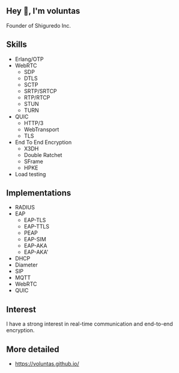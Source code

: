 ## Hey 👋, I'm voluntas

Founder of Shiguredo Inc.

## Skills

- Erlang/OTP
- WebRTC
    - SDP
    - DTLS
    - SCTP
    - SRTP/SRTCP
    - RTP/RTCP
    - STUN
    - TURN
- QUIC
    - HTTP/3
    - WebTransport
    - TLS 
- End To End Encryption
    - X3DH
    - Double Ratchet
    - SFrame
    - HPKE
- Load testing

## Implementations

- RADIUS
- EAP
    - EAP-TLS
    - EAP-TTLS
    - PEAP
    - EAP-SIM
    - EAP-AKA
    - EAP-AKA'
- DHCP
- Diameter
- SIP
- MQTT
- WebRTC
- QUIC

## Interest

I have a strong interest in real-time communication and end-to-end encryption.

## More detailed

- https://voluntas.github.io/

